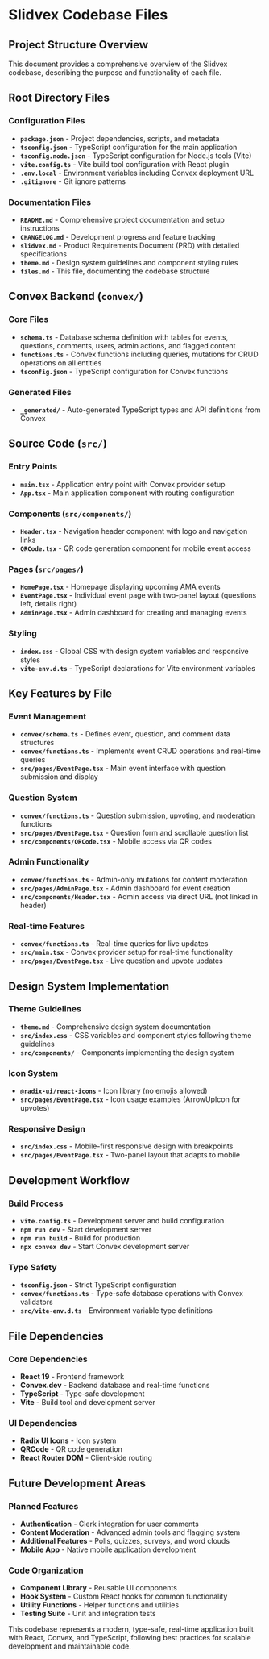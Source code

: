 # Slidvex Codebase Files

## Project Structure Overview

This document provides a comprehensive overview of the Slidvex codebase, describing the purpose and functionality of each file.

## Root Directory Files

### Configuration Files
- **`package.json`** - Project dependencies, scripts, and metadata
- **`tsconfig.json`** - TypeScript configuration for the main application
- **`tsconfig.node.json`** - TypeScript configuration for Node.js tools (Vite)
- **`vite.config.ts`** - Vite build tool configuration with React plugin
- **`.env.local`** - Environment variables including Convex deployment URL
- **`.gitignore`** - Git ignore patterns

### Documentation Files
- **`README.md`** - Comprehensive project documentation and setup instructions
- **`CHANGELOG.md`** - Development progress and feature tracking
- **`slidvex.md`** - Product Requirements Document (PRD) with detailed specifications
- **`theme.md`** - Design system guidelines and component styling rules
- **`files.md`** - This file, documenting the codebase structure

## Convex Backend (`convex/`)

### Core Files
- **`schema.ts`** - Database schema definition with tables for events, questions, comments, users, admin actions, and flagged content
- **`functions.ts`** - Convex functions including queries, mutations for CRUD operations on all entities
- **`tsconfig.json`** - TypeScript configuration for Convex functions

### Generated Files
- **`_generated/`** - Auto-generated TypeScript types and API definitions from Convex

## Source Code (`src/`)

### Entry Points
- **`main.tsx`** - Application entry point with Convex provider setup
- **`App.tsx`** - Main application component with routing configuration

### Components (`src/components/`)
- **`Header.tsx`** - Navigation header component with logo and navigation links
- **`QRCode.tsx`** - QR code generation component for mobile event access

### Pages (`src/pages/`)
- **`HomePage.tsx`** - Homepage displaying upcoming AMA events
- **`EventPage.tsx`** - Individual event page with two-panel layout (questions left, details right)
- **`AdminPage.tsx`** - Admin dashboard for creating and managing events

### Styling
- **`index.css`** - Global CSS with design system variables and responsive styles
- **`vite-env.d.ts`** - TypeScript declarations for Vite environment variables

## Key Features by File

### Event Management
- **`convex/schema.ts`** - Defines event, question, and comment data structures
- **`convex/functions.ts`** - Implements event CRUD operations and real-time queries
- **`src/pages/EventPage.tsx`** - Main event interface with question submission and display

### Question System
- **`convex/functions.ts`** - Question submission, upvoting, and moderation functions
- **`src/pages/EventPage.tsx`** - Question form and scrollable question list
- **`src/components/QRCode.tsx`** - Mobile access via QR codes

### Admin Functionality
- **`convex/functions.ts`** - Admin-only mutations for content moderation
- **`src/pages/AdminPage.tsx`** - Admin dashboard for event creation
- **`src/components/Header.tsx`** - Admin access via direct URL (not linked in header)

### Real-time Features
- **`convex/functions.ts`** - Real-time queries for live updates
- **`src/main.tsx`** - Convex provider setup for real-time functionality
- **`src/pages/EventPage.tsx`** - Live question and upvote updates

## Design System Implementation

### Theme Guidelines
- **`theme.md`** - Comprehensive design system documentation
- **`src/index.css`** - CSS variables and component styles following theme guidelines
- **`src/components/`** - Components implementing the design system

### Icon System
- **`@radix-ui/react-icons`** - Icon library (no emojis allowed)
- **`src/pages/EventPage.tsx`** - Icon usage examples (ArrowUpIcon for upvotes)

### Responsive Design
- **`src/index.css`** - Mobile-first responsive design with breakpoints
- **`src/pages/EventPage.tsx`** - Two-panel layout that adapts to mobile

## Development Workflow

### Build Process
- **`vite.config.ts`** - Development server and build configuration
- **`npm run dev`** - Start development server
- **`npm run build`** - Build for production
- **`npx convex dev`** - Start Convex development server

### Type Safety
- **`tsconfig.json`** - Strict TypeScript configuration
- **`convex/functions.ts`** - Type-safe database operations with Convex validators
- **`src/vite-env.d.ts`** - Environment variable type definitions

## File Dependencies

### Core Dependencies
- **React 19** - Frontend framework
- **Convex.dev** - Backend database and real-time functions
- **TypeScript** - Type-safe development
- **Vite** - Build tool and development server

### UI Dependencies
- **Radix UI Icons** - Icon system
- **QRCode** - QR code generation
- **React Router DOM** - Client-side routing

## Future Development Areas

### Planned Features
- **Authentication** - Clerk integration for user comments
- **Content Moderation** - Advanced admin tools and flagging system
- **Additional Features** - Polls, quizzes, surveys, and word clouds
- **Mobile App** - Native mobile application development

### Code Organization
- **Component Library** - Reusable UI components
- **Hook System** - Custom React hooks for common functionality
- **Utility Functions** - Helper functions and utilities
- **Testing Suite** - Unit and integration tests

This codebase represents a modern, type-safe, real-time application built with React, Convex, and TypeScript, following best practices for scalable development and maintainable code.
